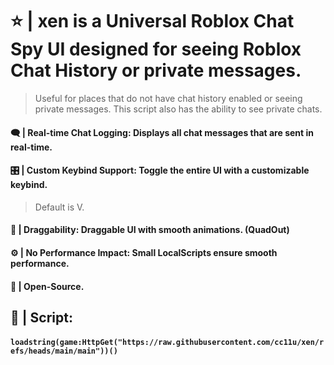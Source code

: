 # ⭐ | xen is a Universal Roblox Chat Spy UI designed for seeing Roblox Chat History or private messages.
> Useful for places that do not have chat history enabled or seeing private messages.
> This script also has the ability to see private chats.

#### 🗨️ | Real-time Chat Logging: Displays all chat messages that are sent in real-time.

#### 🎛️ | Custom Keybind Support: Toggle the entire UI with a customizable keybind.
> Default is V.

#### 🧲 | Draggability: Draggable UI with smooth animations. (QuadOut)

#### ⚙️ | No Performance Impact: Small LocalScripts ensure smooth performance.

#### 📃 | Open-Source.

## 📄 | Script:
#### `loadstring(game:HttpGet("https://raw.githubusercontent.com/cc11u/xen/refs/heads/main/main"))()`

